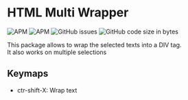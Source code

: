 # HTML Multi Wrapper

![APM](https://img.shields.io/apm/v/html-multi-wrapper)
![APM](https://img.shields.io/apm/dm/html-multi-wrapper)
![GitHub issues](https://img.shields.io/github/issues-raw/andreazorzi/html-multi-wrapper)
![GitHub code size in bytes](https://img.shields.io/github/languages/code-size/andreazorzi/html-multi-wrapper?style=plastic)


This package allows to wrap the selected texts into a DIV tag.<br>
It also works on multiple selections

## Keymaps
- ctr-shift-X: Wrap text